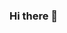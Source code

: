 ### Hi there 👋

<!--
**R3dsc4rf/R3dsc4rf** is a ✨ _special_ ✨ repository because its `README.md` (this file) appears on your GitHub profile.

Here are some ideas to get you started:

- 🔭 I’m currently working on Improving and verifying my programming skills. I am right now a Student at alfatraining Bildungszentrum GmbH (Germany)
- 🌱 I’m currently learning Python / C++ / QT
- 🤔 I’m looking for help with basic GitHub mechanics. E.g. how to make a clear READme.md, a clear code, ... avoid beginner mistakes
- 💬 Ask me about Anything. If I do not know the answer, we will find it out together. :-)
- 📫 How to reach me: jan.elsasser@outlook.de
- ⚡ Fun fact: **21** is just half the answer
-->
